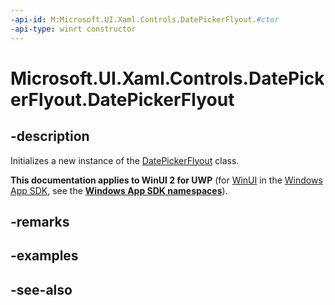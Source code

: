 ```yaml
---
-api-id: M:Microsoft.UI.Xaml.Controls.DatePickerFlyout.#ctor
-api-type: winrt constructor
---
```


<!-- Method syntax
public DatePickerFlyout()
-->

# Microsoft.UI.Xaml.Controls.DatePickerFlyout.DatePickerFlyout

## -description
Initializes a new instance of the [DatePickerFlyout](datepickerflyout.md) class.

**This documentation applies to WinUI 2 for UWP** (for [WinUI](/windows/apps/winui/winui3/) in the [Windows App SDK](/windows/apps/windows-app-sdk/), see the **[Windows App SDK namespaces](/windows/windows-app-sdk/api/winrt/)**).

## -remarks

## -examples

## -see-also
